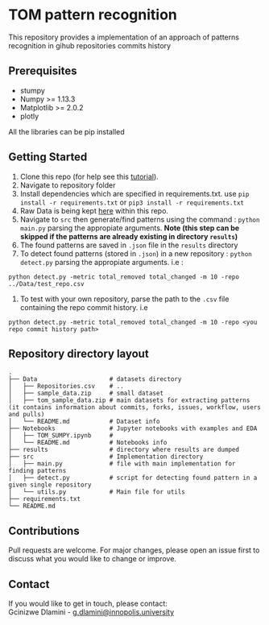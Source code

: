 # TOM pattern recognition

This repository provides a implementation of an approach of patterns recognition in gihub repositories commits history

## Prerequisites

* stumpy
* Numpy >= 1.13.3
* Matplotlib >= 2.0.2
* plotly

All the libraries can be pip installed

## Getting Started

1. Clone this repo (for help see this [tutorial](https://help.github.com/articles/cloning-a-repository/)).
1. Navigate to repository folder
1. Install dependencies which are specified in requirements.txt. use `pip install -r requirements.txt` or `pip3 install -r requirements.txt`
1. Raw Data is being kept [here](Data) within this repo.
1. Navigate to `src` then generate/find patterns using the command : `python main.py` parsing the appropiate arguments. **Note (this step can be skipped if the patterns are already existing in directory `results`)**
1. The found patterns are saved in `.json` file in the `results` directory
1. To detect found patterns (stored in `.json`) in a new repository : `python detect.py` parsing the appropiate arguments. i.e :
```
python detect.py -metric total_removed total_changed -m 10 -repo ../Data/test_repo.csv
```
1. To test with your own repository, parse the path to the `.csv` file containing the repo commit history. i.e
```
python detect.py -metric total_removed total_changed -m 10 -repo <you repo commit history path>
```


## Repository directory layout


    .
    ├── Data                    # datasets directory
    │   ├── Repositories.csv    # ..
    │   ├── sample_data.zip     # small dataset
    │   ├── tom_sample_data.zip # main datasets for extracting patterns (it contains information about commits, forks, issues, workflow, users and pulls)
    │   └── README.md           # Dataset info
    ├── Notebooks               # Jupyter notebooks with examples and EDA
    │   ├── TOM_SUMPY.ipynb     #
    │   └── README.md           # Notebooks info
    ├── results                 # directory where results are dumped
    ├── src                     # Implementation directory
    │   ├── main.py             # file with main implementation for finding patterns
    │   ├── detect.py           # script for detecting found pattern in a given single repository
    │   └── utils.py            # Main file for utils      
    ├── requirements.txt
    └── README.md

## Contributions
Pull requests are welcome. For major changes, please open an issue first to discuss what you would like to change or improve.

## Contact
If you would like to get in touch, please contact: <br/>
Gcinizwe Dlamini - g.dlamini@innopolis.university
